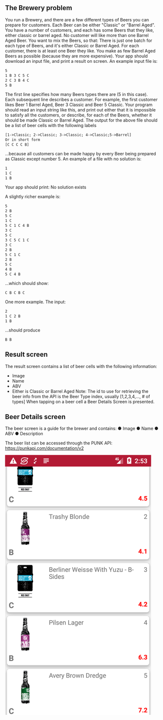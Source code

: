 ## The Brewery problem

You run a Brewery, and there are a few different types of Beers you can prepare for customers. Each Beer can be either "Classic" or "Barrel Aged".
You have a number of customers, and each has some Beers that they like, either classic or barrel aged. No customer will like more than one Barrel Aged Beer. You want to mix the Beers, so that:
There is just one batch for each type of Beers, and it's either Classic or Barrel Aged. For each customer, there is at least one Beer they like. You make as few Barrel Aged Beers as possible (because they are more expensive).
Your app should download an input file, and print a result on screen.
An example input file is:

```
5
1 B 3 C 5 C
2 C 3 B 4 C
5 B
```

The first line specifies how many Beers types there are (5 in this case). Each subsequent line describes a customer.
For example, the first customer likes Beer 1 Barrel Aged, Beer 3 Classic and Beer 5 Classic.
Your program should read an input string like this, and print out either that it is impossible to satisfy all the customers, or describe, for each of the Beers, whether it should be made Classic or Barrel Aged.
The output for the above file should be a list of beer cells with the following labels

````
[1->Classic; 2->Classic; 3->Classic; 4->Classic;5->Barrel]
Or in short form
[C C C C B]
````

...because all customers can be made happy by every Beer being prepared as Classic except number 5.
An example of a file with no solution is:

```
1
1 C
1 B
```

Your app should print: ​No solution exists

A slightly richer example is:

```
5
2 B
5 C
1 C
5 C 1 C 4 B
3 C
5 C
3 C 5 C 1 C
3 C
2 B
5 C 1 C
2 B
5 C
4 B
5 C 4 B
```

...which should show:

```
C B C B C
```

One more example. The input:

```
2
1 C 2 B
1 B
```

...should produce

```
B B
```

## Result screen
The result screen contains a list of beer cells with the following information:
- Image
- Name
- ABV
- Either is Classic or Barrel Aged
Note: The id to use for retrieving the beer info from the API is the Beer Type index, usually [1,2,3,4,..., # of types]
When tapping on a beer cell a Beer Details Screen is presented.

## Beer Details screen
The beer screen is a guide for the brewer and contains:
● Image
● Name
● ABV
● Description

The beer list can be accessed through the PUNK API: ​https://punkapi.com/documentation/v2

![Screenshot](https://raw.githubusercontent.com/Drjacky/Drop/master/list.png)